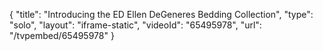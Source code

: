 {
    "title": "Introducing the ED Ellen DeGeneres Bedding Collection",
    "type": "solo",
    "layout": "iframe-static",
    "videoId": "65495978",
    "url": "\/tvpembed\/65495978"
}